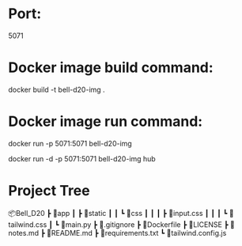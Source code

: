 # Port:
5071

# Docker image build command:
docker build -t bell-d20-img .

# Docker image run command:
docker run -p 5071:5071 bell-d20-img
<!-- To run without a console use -d argument -->
docker run -d -p 5071:5071 bell-d20-img
hub
# Project Tree
📦Bell_D20
 ┣ 📂app
 ┃ ┣ 📂static
 ┃ ┃ ┗ 📂css
 ┃ ┃ ┃ ┣ 📜input.css
 ┃ ┃ ┃ ┗ 📜tailwind.css
 ┃ ┗ 📜main.py
 ┣ 📜.gitignore
 ┣ 📜Dockerfile
 ┣ 📜LICENSE
 ┣ 📜notes.md
 ┣ 📜README.md
 ┣ 📜requirements.txt
 ┗ 📜tailwind.config.js
